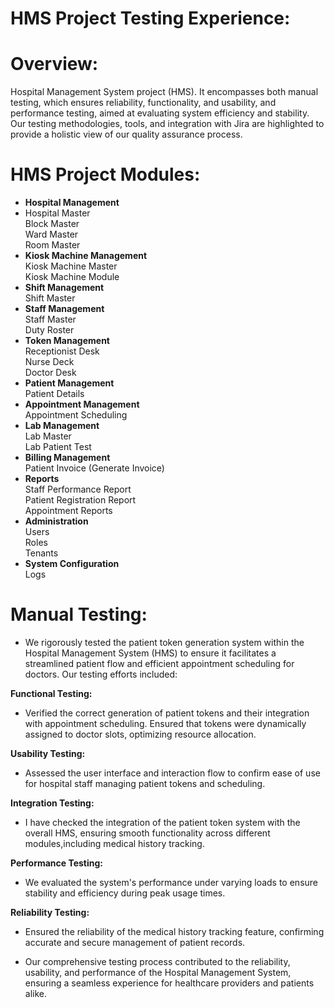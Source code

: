 # HMS Project Testing Experience:
# Overview:
Hospital Management System project (HMS). It encompasses both manual testing, which ensures reliability, functionality, and usability, and performance testing, aimed at evaluating system efficiency and stability. Our testing methodologies, tools, and integration with Jira are highlighted to provide a holistic view of our quality assurance process.
# HMS Project Modules:
* **Hospital Management**<br>
 *  Hospital Master<br>
  Block Master<br>
  Ward Master<br>
  Room Master<br>
* **Kiosk Machine Management**<br>
  Kiosk Machine Master<br>
  Kiosk Machine Module<br>
* **Shift Management**<br>
  Shift Master<br>
* **Staff Management**<br>
  Staff Master<br>
  Duty Roster<br>
* **Token Management**<br>
  Receptionist Desk<br>
  Nurse Deck<br>
  Doctor Desk<br>
* **Patient Management**<br>
  Patient Details<br>
* **Appointment Management**<br>
  Appointment Scheduling<br>
* **Lab Management**<br>
  Lab Master<br>
  Lab Patient Test<br>
* **Billing Management**<br>
  Patient Invoice (Generate Invoice)<br>
* **Reports**<br>
  Staff Performance Report<br>
  Patient Registration Report<br>
  Appointment Reports<br>
* **Administration**<br>
  Users<br>
  Roles<br>
  Tenants<br>
* **System Configuration**<br>
  Logs<br>
# Manual Testing:
* We rigorously tested the patient token generation system within the Hospital Management System (HMS) to ensure it facilitates a streamlined
  patient flow and efficient appointment scheduling for doctors. Our testing efforts included:

**Functional Testing:**<br>
  * Verified the correct generation of patient tokens and their integration with appointment scheduling. Ensured that tokens were dynamically 
  assigned to doctor slots, optimizing resource allocation.
  
**Usability Testing:**<br>
  * Assessed the user interface and interaction flow to confirm ease of use for hospital staff managing patient tokens and scheduling.

**Integration Testing:**<br>
  * I have checked the integration of the patient token system with the overall HMS, ensuring smooth functionality across different modules,including medical history tracking.

**Performance Testing:**<br>
  * We evaluated the system's performance under varying loads to ensure stability and efficiency during peak usage times.

**Reliability Testing:**<br>
  * Ensured the reliability of the medical history tracking feature, confirming accurate and secure management of patient records.
  
  * Our comprehensive testing process contributed to the reliability, usability, and performance of the Hospital Management System, ensuring a 
  seamless experience for healthcare providers and patients alike.




